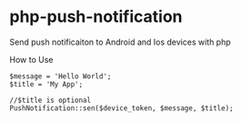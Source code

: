 # php-push-notification
Send push notificaiton to Android and Ios devices with php

How to Use
```
$message = 'Hello World';
$title = 'My App';

//$title is optional
PushNotification::sen($device_token, $message, $title);
```
